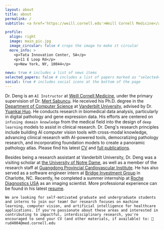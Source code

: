 ```yaml
---
layout: about
title: about
permalink: /
subtitle: <a href='https://weill.cornell.edu'>Weill Cornell Medicine</a>

profile:
  align: right
  image: main_pic.jpg
  image_circular: false # crops the image to make it circular
  more_info: >
    <p>Tata Innovation Center, 5A</p>
    <p>11 E Loop Rd</p>
    <p>New York, NY, 10044</p>

news: true # includes a list of news items
selected_papers: false # includes a list of papers marked as "selected={true}"
social: true # includes social icons at the bottom of the page
---
```



Dr. Deng is an `AI Instructor` at [Weill Cornell Medicine](https://weill.cornell.edu), under the primary supervision of Dr. [Mert Sabuncu](https://sabuncu.engineering.cornell.edu). He received his Ph.D. degree in the [Department of Computer Science](https://engineering.vanderbilt.edu/departments/computer-science/) at [Vanderbilt University](https://www.vanderbilt.edu), advised by Dr. [Yuankai Huo](https://hrlblab.github.io). He conducts research in biomedical data analysis, particularly in digital pathology and gene expression data. His efforts are centered on `infusing domain knowledge` from the medical field into the design of `deep learning` models to assist in clinical research. Dr. Deng's research principles include building AI computer vision tools with cross-modal knowledge, advancing clinical research with AI-powered tools, democratizing pathology research, and incorporating foundation models to create a panoramic pathology atlas. Please find his latest [CV](https://github.com/ddrrnn123/ddrrnn123.github.io/blob/master/assets/CV/CV_2024Spring.pdf) and [full publications](https://scholar.google.com/citations?hl=en&user=B3UojrgAAAAJ&view_op=list_works). 

Besides being a research assistant at Vanderbilt University, Dr. Deng was a visiting scholar at [the University of Notre Dame](https://www.nd.edu), as well as a member of the research staff at [Guangdong Provincial Cardiovascular Institute](https://www.gdghospital.org.cn/en/introductiontotheinstitute/info_itemId_85.html). He has also served as a software engineer intern at [Bridge Investment Group](https://www.bridgeig.com) in Charlotte, NC. Recently, he completed a summer internship at [Roche Diagnostics USA](https://diagnostics.roche.com/us/en/home.html) as an imaging scientist. More professional experience can be found in his latest [resume](https://github.com/ddrrnn123/ddrrnn123.github.io/blob/master/assets/CV/Resume-Ruining_2024_Fulltime.pdf).


`We are looking for self-motivated graduate and undergraduate students and interns to join our team! Our research focuses on machine learning, computer vision, and artificial intelligence for healthcare applications. If you're passionate about these areas and interested in contributing to impactful, interdisciplinary research, you're encouraged to send your CV (and other materials, if available) to: 📧 rud4004@med.cornell.edu`

<!--Write your biography here. Tell the world about yourself. Link to your favorite [subreddit](http://reddit.com). You can put a picture in, too. The code is already in, just name your picture `prof_pic.jpg` and put it in the `img/` folder.

Put your address / P.O. box / other info right below your picture. You can also disable any of these elements by editing `profile` property of the YAML header of your `_pages/about.md`. Edit `_bibliography/papers.bib` and Jekyll will render your [publications page](/al-folio/publications/) automatically.

Link to your social media connections, too. This theme is set up to use [Font Awesome icons](https://fontawesome.com/) and [Academicons](https://jpswalsh.github.io/academicons/), like the ones below. Add your Facebook, Twitter, LinkedIn, Google Scholar, or just disable all of them. -->
